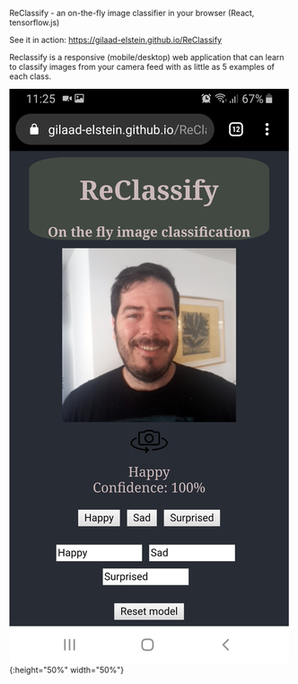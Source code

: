 ReClassify - an on-the-fly image classifier in your browser (React, tensorflow.js)

See it in action: https://gilaad-elstein.github.io/ReClassify

Reclassify is a responsive (mobile/desktop) web application that can learn to classify images from your camera feed with as little as 5 examples of each class. 

![Screen shot](/src/img/screenshot.jpg){:height="50%" width="50%"}
